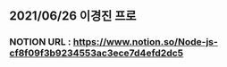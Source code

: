 
## 2021/06/26 이경진 프로

### NOTION URL : https://www.notion.so/Node-js-cf8f09f3b9234553ac3ece7d4efd2dc5